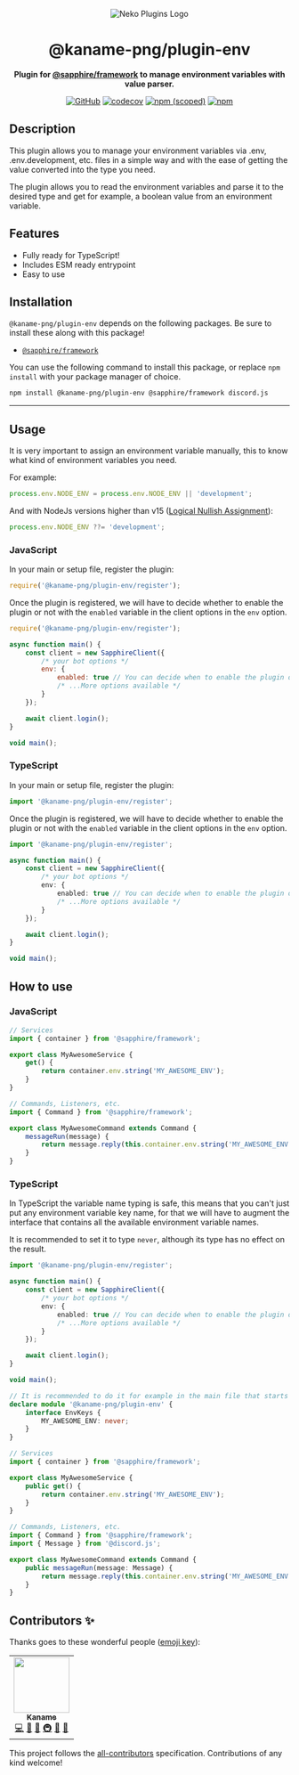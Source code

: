 <div align="center">

![Neko Plugins Logo](https://raw.githubusercontent.com/kaname-png/neko-plugins/main/assets/logo.png)

# @kaname-png/plugin-env

**Plugin for <a href="https://github.com/sapphiredev/framework">@sapphire/framework</a> to manage environment variables with value parser.**

[![GitHub](https://img.shields.io/github/license/kaname-png/neko-plugins)](https://github.com/kaname-png/neko-plugins/blob/main/LICENSE.md)
[![codecov](https://codecov.io/gh/sawa-ko/neko-plugins/branch/main/graph/badge.svg?token=7B0AVB4YG6)](https://codecov.io/gh/kaname-png/neko-plugins)
[![npm (scoped)](https://img.shields.io/npm/v/@kaname-png/plugin-env?color=crimson&logo=npm)](https://www.npmjs.com/package/@kaname-png/plugin-env)
[![npm](https://img.shields.io/npm/dt/@kaname-png/plugin-env?color=crimson&logo=npm)](https://www.npmjs.com/package/@kaname-png/plugin-env)

</div>

## Description

This plugin allows you to manage your environment variables via .env, .env.development, etc. files in a simple way and with the ease of getting the value converted into the type you need.

The plugin allows you to read the environment variables and parse it to the desired type and get for example, a boolean value from an environment variable.

## Features

-   Fully ready for TypeScript!
-   Includes ESM ready entrypoint
-   Easy to use

## Installation

`@kaname-png/plugin-env` depends on the following packages. Be sure to install these along with this package!

-   [`@sapphire/framework`](https://www.npmjs.com/package/@sapphire/framework)

You can use the following command to install this package, or replace `npm install` with your package manager of choice.

```sh
npm install @kaname-png/plugin-env @sapphire/framework discord.js
```

---

## Usage

It is very important to assign an environment variable manually, this to know what kind of environment variables you need.

For example:

```javascript
process.env.NODE_ENV = process.env.NODE_ENV || 'development';
```

And with NodeJs versions higher than v15 ([Logical Nullish Assignment](https://developer.mozilla.org/en-US/docs/Web/JavaScript/Reference/Operators/Logical_nullish_assignment)):

```javascript
process.env.NODE_ENV ??= 'development';
```

### JavaScript

In your main or setup file, register the plugin:

```javascript
require('@kaname-png/plugin-env/register');
```

Once the plugin is registered, we will have to decide whether to enable the plugin or not with the `enabled` variable in the client options in the `env` option.

```javascript
require('@kaname-png/plugin-env/register');

async function main() {
	const client = new SapphireClient({
		/* your bot options */
		env: {
			enabled: true // You can decide when to enable the plugin or not.
			/* ...More options available */
		}
	});

	await client.login();
}

void main();
```

### TypeScript

In your main or setup file, register the plugin:

```typescript
import '@kaname-png/plugin-env/register';
```

Once the plugin is registered, we will have to decide whether to enable the plugin or not with the `enabled` variable in the client options in the `env` option.

```typescript
import '@kaname-png/plugin-env/register';

async function main() {
	const client = new SapphireClient({
		/* your bot options */
		env: {
			enabled: true // You can decide when to enable the plugin or not.
			/* ...More options available */
		}
	});

	await client.login();
}

void main();
```

## How to use

### JavaScript

```javascript
// Services
import { container } from '@sapphire/framework';

export class MyAwesomeService {
	get() {
		return container.env.string('MY_AWESOME_ENV');
	}
}

// Commands, Listeners, etc.
import { Command } from '@sapphire/framework';

export class MyAwesomeCommand extends Command {
	messageRun(message) {
		return message.reply(this.container.env.string('MY_AWESOME_ENV'));
	}
}
```

### TypeScript

In TypeScript the variable name typing is safe, this means that you can't just put any environment variable key name, for that we will have to augment the interface that contains all the available environment variable names.

It is recommended to set it to type `never`, although its type has no effect on the result.

```typescript
import '@kaname-png/plugin-env/register';

async function main() {
	const client = new SapphireClient({
		/* your bot options */
		env: {
			enabled: true // You can decide when to enable the plugin or not.
			/* ...More options available */
		}
	});

	await client.login();
}

void main();

// It is recommended to do it for example in the main file that starts the client (main.js for example).
declare module '@kaname-png/plugin-env' {
	interface EnvKeys {
		MY_AWESOME_ENV: never;
	}
}
```

```typescript
// Services
import { container } from '@sapphire/framework';

export class MyAwesomeService {
	public get() {
		return container.env.string('MY_AWESOME_ENV');
	}
}

// Commands, Listeners, etc.
import { Command } from '@sapphire/framework';
import { Message } from '@discord.js';

export class MyAwesomeCommand extends Command {
	public messageRun(message: Message) {
		return message.reply(this.container.env.string('MY_AWESOME_ENV'));
	}
}
```

## Contributors ✨

Thanks goes to these wonderful people ([emoji key](https://allcontributors.org/docs/en/emoji-key)):

<!-- ALL-CONTRIBUTORS-LIST:START - Do not remove or modify this section -->
<!-- prettier-ignore-start -->
<!-- markdownlint-disable -->
<table>
  <tr>
    <td align="center"><a href="https://kaname.netlify.app"><img src="https://avatars.githubusercontent.com/u/56084970?v=4?s=100" width="100px;" alt=""/><br /><sub><b>Kaname</b></sub></a><br /><a href="https://github.com/kaname-png/neko-plugins/commits?author=kaname-png" title="Code">💻</a> <a href="https://github.com/kaname-png/neko-plugins/issues?q=author%3Akaname-png" title="Bug reports">🐛</a> <a href="https://github.com/kaname-png/neko-plugins/commits?author=kaname-png" title="Documentation">📖</a> <a href="#infra-kaname-png" title="Infrastructure (Hosting, Build-Tools, etc)">🚇</a> <a href="#maintenance-kaname-png" title="Maintenance">🚧</a> <a href="https://github.com/kaname-png/neko-plugins/pulls?q=is%3Apr+reviewed-by%3Akaname-png" title="Reviewed Pull Requests">👀</a></td>
  </tr>
</table>

<!-- markdownlint-restore -->
<!-- prettier-ignore-end -->

<!-- ALL-CONTRIBUTORS-LIST:END -->

This project follows the [all-contributors](https://github.com/all-contributors/all-contributors) specification.
Contributions of any kind welcome!
